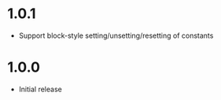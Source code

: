 # 1.0.1

* Support block-style setting/unsetting/resetting of constants

# 1.0.0 

* Initial release